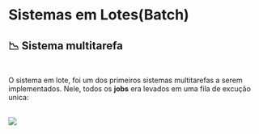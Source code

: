 # Sistemas em Lotes(Batch)
## 📉 Sistema multitarefa
#
<div>
    <p>
    O sistema em lote, foi um dos primeiros sistemas multitarefas
    a serem implementados. Nele, todos os <strong>jobs</strong> 
    era levados em uma fila de excução unica:
    </p>
    </br>
    <img src="https://sites.google.com/site/ifsulmiguel/_/rsrc/1521586909000/disciplinas/sistemas-operacionais/unidade-ii-tipos-de-sistemas-operacionais/2-2-sistemas-multiprogramaveis/batch.jpg">
</div>